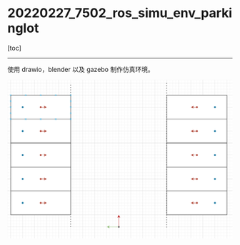 # 20220227_7502_ros_simu_env_parkinglot

[toc]

---



 使用 drawio，blender 以及 gazebo 制作仿真环境。

<img src="20220227_7502_ros_simu_env_parkinglot.assets/image-20220217162541366.png" alt="image-20220217162541366" style="zoom:80%;" align="left"/>